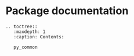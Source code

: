 # Package documentation

```{eval-rst}
.. toctree::
   :maxdepth: 1
   :caption: Contents:

   py_common
```